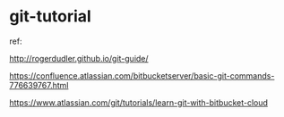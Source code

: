 # git-tutorial

ref:

http://rogerdudler.github.io/git-guide/

https://confluence.atlassian.com/bitbucketserver/basic-git-commands-776639767.html

https://www.atlassian.com/git/tutorials/learn-git-with-bitbucket-cloud